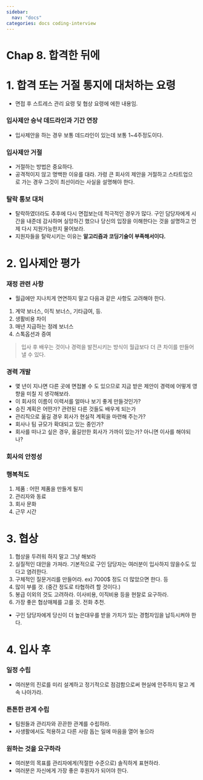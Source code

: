 ```yaml
---
sidebar:
  nav: "docs"
categories: docs coding-interview
---
```

Chap 8. 합격한 뒤에
========

# 1. 합격 또는 거절 통지에 대처하는 요령
- 면접 후 스트레스 관리 요령 및 협상 요령에 에한 내용임.
### 입사제안 승낙 데드라인과 기간 연장

- 입사제안을 하는 경우 보통 데드라인이 있는데 보통 1~4주정도이다.

### 입사제안 거절
- 거절하는 방법은 중요하다.
- 공격적이지 않고 명백한 이유를 대라. 가령 큰 회사의 제안을 거절하고 스타트업으로 가는 경우 그것이 최선이라는 사실을 설명해야 한다.

### 탈락 통보 대처
- 탈락하였더라도 추후에 다시 면접보는데 적극적인 경우가 많다. 구인 담당자에게 시간을 내준데 감사하며 실망하긴 했으나 당신의 입장을 이해한다는 것을 설명하고 언제 다시 지원가능한지 물어보라.
- 지원자들을 탈락시키는 이유는 **알고리즘과 코딩기술이 부족해서이다.**

# 2. 입사제안 평가

### 재정 관련 사항
- 월급에만 지나치게 연연하지 말고 다음과 같은 사항도 고려해야 한다.
 1. 계약 보너스, 이직 보너스, 기타급여, 등.
 2. 생활비용 차이
 3. 매년 지급하는 정례 보너스
 4. 스톡옵션과 증여
> 입사 후 배우는 것이나 경력을 발전시키는 방식이 월급보다 더 큰 차이를 만들어 낼 수 있다.

### 경력 개발
- 몇 년이 지나면 다른 곳에 면접볼 수 도 있으므로 지금 받은 제안이 경력에 어떻게 영향을 미칠 지 생각해보라.
-  이 회사의 이름이 이력서를 얼마나 보기 좋게 만들것인가?
- 승진 계획은 어떤가? 관련된 다른 것들도 배우게 되는가
- 관리직으로 옮길 경우 회사가 현실적 계획을 마련해 주는가?
- 회사나 팀 규모가 확대되고 있는 중인가?
- 회사를 떠나고 싶은 경우, 옮길만한 회사가 가까이 있는가? 아니면 이사를 해야되나?

### 회사의 안정성


### 행복척도
1. 제품 : 어떤 제품을 만들게 될지
2. 관리자와 동료
3. 회사 문화
4. 근무 시간

# 3. 협상
1. 협상을 두려워 하지 말고 그냥 해보라
2. 실질적인 대안을 가져라. 기본적으로 구인 담당자는 여러분이 입사하지 않을수도 있다고 염려한다.
3. 구체적인 질문거리를 만들어라. ex) 7000$ 정도 더 많았으면 한다. 등
4. 많이 부를 것. (중간 정도로 타협하려 할 것이다.)
5. 봉급 이외의 것도 고려하라. 이사비용, 이직비용 등을 현찰로 요구하라.
6. 가장 좋은 협상매체를 고를 것. 전화 추천.
- 구인 담당자에게 당신이 더 높은대우를 받을 가치가 있는 경험자임을 납득시켜야 한다.

# 4. 입사 후
### 일정 수립
- 여러분의 진로를 미리 설계하고 정기적으로 점검함으로써 현실에 안주하지 말고 계속 나아가라.

### 튼튼한 관계 수립
- 팀원들과 관리자와 끈끈한 관계를 수립하라.
- 사생활에서도 적용하고 다른 사람 돕는 일에 마음을 열어 놓으라

### 원하는 것을 요구하라
- 여러분의 목표를 관리자에게(적절한 수준으로) 솔직하게 표현하라.
- 여러분은 자신에게 가장 좋은 후원자가 되어야 한다.
